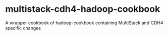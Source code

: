 multistack-cdh4-hadoop-cookbook
===============================

 A wrapper cookbook of hadoop-cookbook containing MultiStack and CDH4 specific changes 

